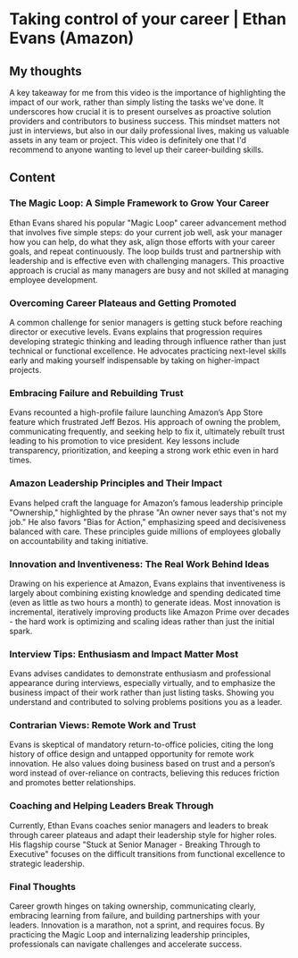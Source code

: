 # Taking control of your career | Ethan Evans (Amazon)

## My thoughts

A key takeaway for me from this video is the importance of highlighting the impact of our work, rather than simply listing the tasks we've done. It underscores how crucial it is to present ourselves as proactive solution providers and contributors to business success. This mindset matters not just in interviews, but also in our daily professional lives, making us valuable assets in any team or project. This video is definitely one that I'd recommend to anyone wanting to level up their career-building skills.

## Content

### The Magic Loop: A Simple Framework to Grow Your Career
Ethan Evans shared his popular "Magic Loop" career advancement method that involves five simple steps: do your current job well, ask your manager how you can help, do what they ask, align those efforts with your career goals, and repeat continuously. The loop builds trust and partnership with leadership and is effective even with challenging managers. This proactive approach is crucial as many managers are busy and not skilled at managing employee development.

### Overcoming Career Plateaus and Getting Promoted
A common challenge for senior managers is getting stuck before reaching director or executive levels. Evans explains that progression requires developing strategic thinking and leading through influence rather than just technical or functional excellence. He advocates practicing next-level skills early and making yourself indispensable by taking on higher-impact projects.

### Embracing Failure and Rebuilding Trust
Evans recounted a high-profile failure launching Amazon’s App Store feature which frustrated Jeff Bezos. His approach of owning the problem, communicating frequently, and seeking help to fix it, ultimately rebuilt trust leading to his promotion to vice president. Key lessons include transparency, prioritization, and keeping a strong work ethic even in hard times.

### Amazon Leadership Principles and Their Impact
Evans helped craft the language for Amazon’s famous leadership principle "Ownership," highlighted by the phrase "An owner never says that's not my job." He also favors "Bias for Action," emphasizing speed and decisiveness balanced with care. These principles guide millions of employees globally on accountability and taking initiative.

### Innovation and Inventiveness: The Real Work Behind Ideas
Drawing on his experience at Amazon, Evans explains that inventiveness is largely about combining existing knowledge and spending dedicated time (even as little as two hours a month) to generate ideas. Most innovation is incremental, iteratively improving products like Amazon Prime over decades - the hard work is optimizing and scaling ideas rather than just the initial spark.

### Interview Tips: Enthusiasm and Impact Matter Most
Evans advises candidates to demonstrate enthusiasm and professional appearance during interviews, especially virtually, and to emphasize the business impact of their work rather than just listing tasks. Showing you understand and contributed to solving problems positions you as a leader.

### Contrarian Views: Remote Work and Trust
Evans is skeptical of mandatory return-to-office policies, citing the long history of office design and untapped opportunity for remote work innovation. He also values doing business based on trust and a person’s word instead of over-reliance on contracts, believing this reduces friction and promotes better relationships.

### Coaching and Helping Leaders Break Through
Currently, Ethan Evans coaches senior managers and leaders to break through career plateaus and adapt their leadership style for higher roles. His flagship course "Stuck at Senior Manager - Breaking Through to Executive" focuses on the difficult transitions from functional excellence to strategic leadership.

### Final Thoughts
Career growth hinges on taking ownership, communicating clearly, embracing learning from failure, and building partnerships with your leaders. Innovation is a marathon, not a sprint, and requires focus. By practicing the Magic Loop and internalizing leadership principles, professionals can navigate challenges and accelerate success.
